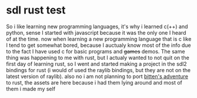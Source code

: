 # sdl rust test
So i like learning new programming languages, it's why i learned c(++) and python, sense I started with javascript because it was the only one I heard of at the time.
now when learning a new programming language that is c like I tend to get somewhat bored, because  I auctualy know most of the info due to the fact I have used c for basic programs and ~~games~~ demos. The same thing was happening to me with rust, but I actualy wanted to not quit on the first day of learning rust, so I went and started making a project in the sdl2 bindings for rust (i would of used the raylib bindings, but they are not on the latest version of raylib). also no i am not planning to port [bitten's adventure](https://github.com/litten2up/bittens-adventure) to rust, the assets are here because i had them lying around and most of them i made my self